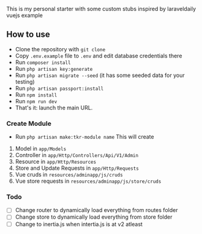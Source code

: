 This is my personal starter with some custom stubs inspired by laraveldaily vuejs example


## How to use

- Clone the repository with `git clone`
- Copy `.env.example` file to `.env` and edit database credentials there
- Run `composer install`
- Run `php artisan key:generate`
- Run `php artisan migrate --seed` (it has some seeded data for your testing)
- Run `php artisan passport:install`
- Run `npm install`
- Run `npm run dev`
- That's it: launch the main URL. 

### Create Module

- Run `php artisan make:tkr-module name`
This will create 
1. Model in `app/Models` 
2. Controller in `app/Http/Controllers/Api/V1/Admin` 
3. Resource in `app/Http/Resources` 
4. Store and Update Requests in `app/Http/Requests` 
5. Vue cruds in `resources/adminapp/js/cruds` 
6. Vue store requests in `resources/adminapp/js/store/cruds`



### Todo
-[ ] Change router to dynamically load everything from routes folder   
-[ ] Change store to dynamically load everything from store folder  
-[ ] Change to inertia.js when intertia.js is at v2 atleast 
